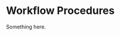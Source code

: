 [title]: # (Workflow Procedures)
[tags]: # (XXX)
[priority]: # (5648)
# Workflow Procedures
Something here.

